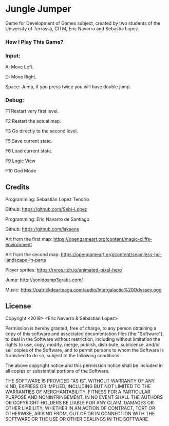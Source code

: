 ﻿# Jungle Jumper
Game for Development of Games subject, created by two students of the University of Terrassa, CITM, Eric Navarro and Sebastia Lopez.

### How I Play This Game?

### Input:

A: Move Left.

D: Move Right.

Space: Jump, if you press twice you will have double jump.


### Debug:

F1 Restart very first level.

F2 Restart the actual map.

F3 Go directly to the second level.

F5 Save current state.

F6 Load current state.

F9 Logic View

F10 God Mode

## Credits

Programming: Sebastián Lopez Tenorio

Github: https://github.com/Sebi-Lopez

Programming: Eric Navarro de Santiago

Github: https://github.com/lakaens

Art from the first map: https://opengameart.org/content/magic-cliffs-environment

Art from the second map: https://opengameart.org/content/seamless-hd-landscape-in-parts

Player sprites: https://rvros.itch.io/animated-pixel-hero

Jump: http://sonidosmp3gratis.com/

Music: https://patrickdearteaga.com/audio/Intergalactic%20Odyssey.ogg


## License

Copyright <2018> <Eric Navarro & Sebastián Lopez>

Permission is hereby granted, free of charge, to any person obtaining a copy of this software and associated documentation files (the "Software"), to deal in the Software without restriction, including without limitation the rights to use, copy, modify, merge, publish, distribute, sublicense, and/or sell copies of the Software, and to permit persons to whom the Software is furnished to do so, subject to the following conditions:

The above copyright notice and this permission notice shall be included in all copies or substantial portions of the Software.

THE SOFTWARE IS PROVIDED "AS IS", WITHOUT WARRANTY OF ANY KIND, EXPRESS OR IMPLIED, INCLUDING BUT NOT LIMITED TO THE WARRANTIES OF MERCHANTABILITY, FITNESS FOR A PARTICULAR PURPOSE AND NONINFRINGEMENT. IN NO EVENT SHALL THE AUTHORS OR COPYRIGHT HOLDERS BE LIABLE FOR ANY CLAIM, DAMAGES OR OTHER LIABILITY, WHETHER IN AN ACTION OF CONTRACT, TORT OR OTHERWISE, ARISING FROM, OUT OF OR IN CONNECTION WITH THE SOFTWARE OR THE USE OR OTHER DEALINGS IN THE SOFTWARE.

